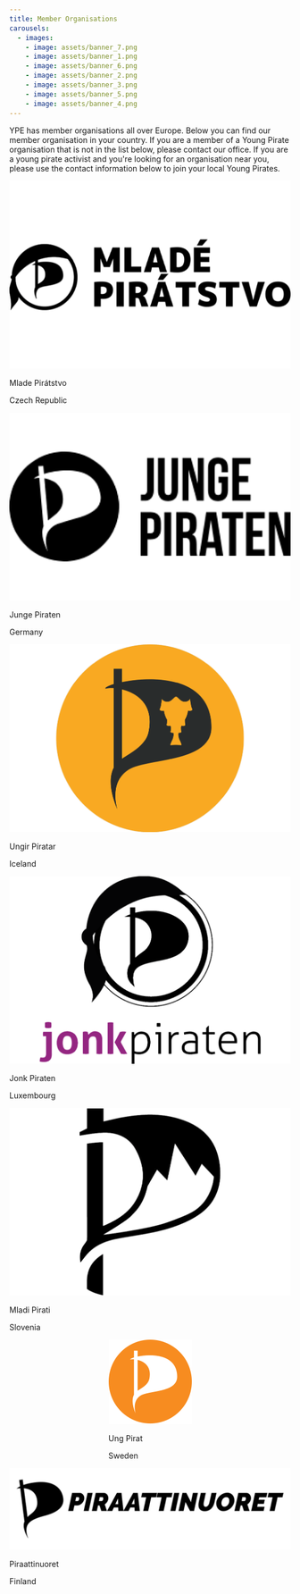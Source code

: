 ```yaml
---
title: Member Organisations
carousels:
  - images:
    - image: assets/banner_7.png
    - image: assets/banner_1.png
    - image: assets/banner_6.png
    - image: assets/banner_2.png
    - image: assets/banner_3.png
    - image: assets/banner_5.png
    - image: assets/banner_4.png
---
```

<style type="text/css">
.page-content { 
  background: #BACAD3;
}
</style>

YPE has member organisations all over Europe. Below you can find our member organisation in your country. If you are a member of a Young Pirate organisation that is not in the list below, please contact our office. If you are a young pirate activist and you're looking for an organisation near you, please use the contact information below to join your local Young Pirates.

<div class="widebox" style="display:flex;flex-wrap:wrap;justify-content:center">
  <div class="member_box">
    <img src="assets/cze.original.png"/>
    <p>Mlade Pirátstvo</p>
    <p>Czech Republic</p>
  </div>
  <div class="member_box">
    <img src="assets/D.original.png"/>
    <p>Junge Piraten</p>
    <p>Germany</p>
  </div>
  <div class="member_box">
    <img src="assets/IS.original.png"/>
    <p>Ungir Píratar</p>
    <p>Iceland</p>
  </div>
  <div class="member_box">
    <img src="assets/LUX.original.png"/>
    <p>Jonk Piraten</p>
    <p>Luxembourg</p>
  </div>
  <div class="member_box">
    <img src="assets/SLO.original.png"/>
    <p>Mladi Pirati</p>
    <p>Slovenia</p>
  </div>
  <div class="member_box">
    <img src="assets/Orange_segel.svg.original.png"/>
    <p>Ung Pirat</p>
    <p>Sweden</p>
  </div>
  <div class="member_box">
    <img src="assets/pinu_tunnus_teksti_musta_lowres_qRqZWzi.original.png"/>
    <p>Piraattinuoret</p>
    <p>Finland</p>
  </div>
</div>
